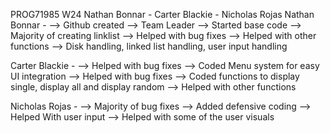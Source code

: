 PROG71985 W24 Nathan Bonnar - Carter Blackie - Nicholas Rojas
Nathan Bonnar - --> Github created --> Team Leader --> Started base code --> Majority of creating linklist --> Helped with bug fixes --> Helped with other functions --> Disk handling, linked list handling, user input handling

Carter Blackie - --> Helped with bug fixes --> Coded Menu system for easy UI integration --> Helped with bug fixes --> Coded functions to display single, display all and display random --> Helped with other functions

Nicholas Rojas - --> Majority of bug fixes --> Added defensive coding --> Helped With user input --> Helped with some of the user visuals
